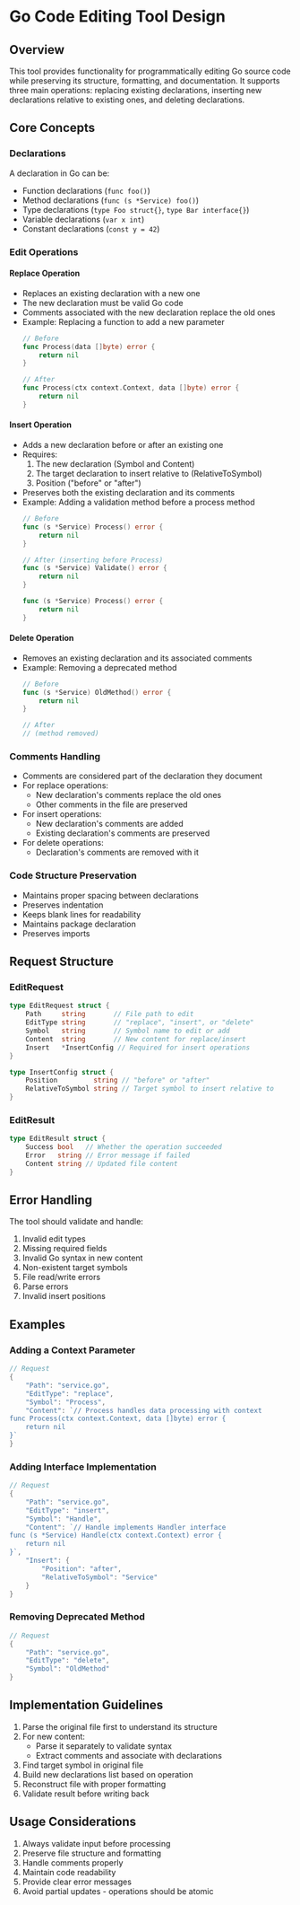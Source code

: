 # Go Code Editing Tool Design

## Overview
This tool provides functionality for programmatically editing Go source code while preserving its structure, formatting, and documentation. It supports three main operations: replacing existing declarations, inserting new declarations relative to existing ones, and deleting declarations.

## Core Concepts

### Declarations
A declaration in Go can be:
- Function declarations (`func foo()`)
- Method declarations (`func (s *Service) foo()`)
- Type declarations (`type Foo struct{}`, `type Bar interface{}`)
- Variable declarations (`var x int`)
- Constant declarations (`const y = 42`)

### Edit Operations

#### Replace Operation
- Replaces an existing declaration with a new one
- The new declaration must be valid Go code
- Comments associated with the new declaration replace the old ones
- Example: Replacing a function to add a new parameter
  ```go
  // Before
  func Process(data []byte) error {
      return nil
  }
  
  // After
  func Process(ctx context.Context, data []byte) error {
      return nil
  }
  ```

#### Insert Operation
- Adds a new declaration before or after an existing one
- Requires:
  1. The new declaration (Symbol and Content)
  2. The target declaration to insert relative to (RelativeToSymbol)
  3. Position ("before" or "after")
- Preserves both the existing declaration and its comments
- Example: Adding a validation method before a process method
  ```go
  // Before
  func (s *Service) Process() error {
      return nil
  }
  
  // After (inserting before Process)
  func (s *Service) Validate() error {
      return nil
  }
  
  func (s *Service) Process() error {
      return nil
  }
  ```

#### Delete Operation
- Removes an existing declaration and its associated comments
- Example: Removing a deprecated method
  ```go
  // Before
  func (s *Service) OldMethod() error {
      return nil
  }
  
  // After
  // (method removed)
  ```

### Comments Handling
- Comments are considered part of the declaration they document
- For replace operations:
  - New declaration's comments replace the old ones
  - Other comments in the file are preserved
- For insert operations:
  - New declaration's comments are added
  - Existing declaration's comments are preserved
- For delete operations:
  - Declaration's comments are removed with it

### Code Structure Preservation
- Maintains proper spacing between declarations
- Preserves indentation
- Keeps blank lines for readability
- Maintains package declaration
- Preserves imports

## Request Structure

### EditRequest
```go
type EditRequest struct {
    Path     string       // File path to edit
    EditType string       // "replace", "insert", or "delete"
    Symbol   string       // Symbol name to edit or add
    Content  string       // New content for replace/insert
    Insert   *InsertConfig // Required for insert operations
}

type InsertConfig struct {
    Position         string // "before" or "after"
    RelativeToSymbol string // Target symbol to insert relative to
}
```

### EditResult
```go
type EditResult struct {
    Success bool   // Whether the operation succeeded
    Error   string // Error message if failed
    Content string // Updated file content
}
```

## Error Handling

The tool should validate and handle:
1. Invalid edit types
2. Missing required fields
3. Invalid Go syntax in new content
4. Non-existent target symbols
5. File read/write errors
6. Parse errors
7. Invalid insert positions

## Examples

### Adding a Context Parameter
```go
// Request
{
    "Path": "service.go",
    "EditType": "replace",
    "Symbol": "Process",
    "Content": `// Process handles data processing with context
func Process(ctx context.Context, data []byte) error {
    return nil
}`
}
```

### Adding Interface Implementation
```go
// Request
{
    "Path": "service.go",
    "EditType": "insert",
    "Symbol": "Handle",
    "Content": `// Handle implements Handler interface
func (s *Service) Handle(ctx context.Context) error {
    return nil
}`,
    "Insert": {
        "Position": "after",
        "RelativeToSymbol": "Service"
    }
}
```

### Removing Deprecated Method
```go
// Request
{
    "Path": "service.go",
    "EditType": "delete",
    "Symbol": "OldMethod"
}
```

## Implementation Guidelines

1. Parse the original file first to understand its structure
2. For new content:
   - Parse it separately to validate syntax
   - Extract comments and associate with declarations
3. Find target symbol in original file
4. Build new declarations list based on operation
5. Reconstruct file with proper formatting
6. Validate result before writing back

## Usage Considerations

1. Always validate input before processing
2. Preserve file structure and formatting
3. Handle comments properly
4. Maintain code readability
5. Provide clear error messages
6. Avoid partial updates - operations should be atomic
